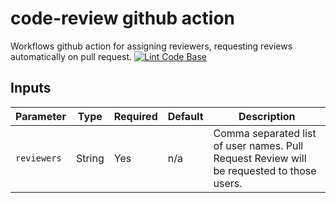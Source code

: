 # code-review github action
Workflows github action for assigning reviewers, requesting reviews automatically on pull request.
[![Lint Code Base](https://github.com/vipins-lab/code-review/actions/workflows/super-linter.yml/badge.svg?branch=main)](https://github.com/vipins-lab/code-review/actions/workflows/super-linter.yml)


## Inputs

| Parameter                   | Type    | Required                             | Default | Description                                                                                                                                                                                                                                                                                |
| --------------------------- | ------- | ------------------------------------ | ------- | ------------------------------------------------------------------------------------------------------------------------------------------------------------------------------------------------------------------------------------------------------------------------------------------ |
| `reviewers`                 | String  | Yes                                  | n/a     | Comma separated list of user names. Pull Request Review will be requested to those users.                                                                                                                                                                                                  |


